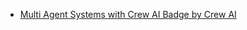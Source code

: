 - [Multi Agent Systems with Crew AI Badge by Crew AI](https://github.com/chethanhn29/chethanhn29.github.io/blob/main/files/Certificates/Multi%20AI%20Agent%20Systems%20with%20crewAI_badge.pdf)
